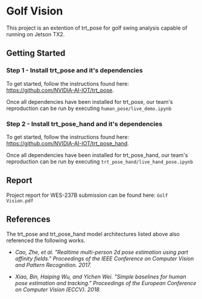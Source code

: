 # Golf Vision

This project is an extention of trt_pose for golf swing analysis capable of running on Jetson TX2.

## Getting Started

### Step 1 - Install trt_pose and it's dependencies

To get started, follow the instructions found here: https://github.com/NVIDIA-AI-IOT/trt_pose.

Once all dependencies have been installed for trt_pose, our team's reproduction can be run by executing `human_pose/live_demo.ipynb`

### Step 2 - Install trt_pose_hand and it's dependencies

To get started, follow the instructions found here: https://github.com/NVIDIA-AI-IOT/trt_pose_hand.

Once all dependencies have been installed for trt_pose_hand, our team's reproduction can be run by executing `trt_pose_hand/live_hand_pose.ipynb`

## Report

Project report for WES-237B submission can be found here: `Golf Vision.pdf`

## References

The trt_pose and trt_pose_hand model architectures listed above also referenced the following works.

*  _Cao, Zhe, et al. "Realtime multi-person 2d pose estimation using part affinity fields." Proceedings of the IEEE Conference on Computer Vision and Pattern Recognition. 2017._

*  _Xiao, Bin, Haiping Wu, and Yichen Wei. "Simple baselines for human pose estimation and tracking." Proceedings of the European Conference on Computer Vision (ECCV). 2018._
